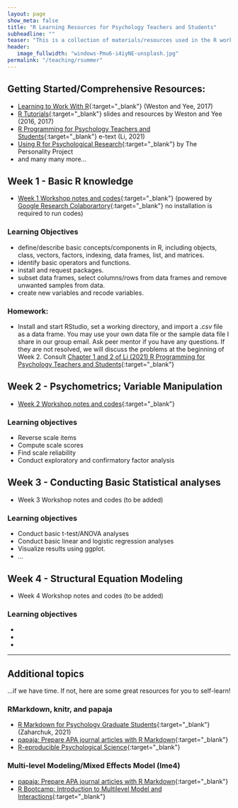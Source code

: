 ```yaml
---
layout: page
show_meta: false
title: "R Learning Resources for Psychology Teachers and Students"
subheadline: ""
teaser: "This is a collection of materials/resources used in the R workshop offered by Dr. Manyu Li for UL Lafayette graduate students in summer 2021. All resources used in the workshop are shared/linked on this page."
header:
   image_fullwidth: "windows-Pmu6-i4iyNE-unsplash.jpg"
permalink: "/teaching/rsummer"
---
```



## Getting Started/Comprehensive Resources:
* [Learning to Work With R](https://www.psychologicalscience.org/observer/learning-to-work-with-r){:target="_blank"} (Weston and Yee, 2017)
* [R Tutorials](https://debyeeneuro.com/r-tutorials/){:target="_blank"} slides and resources by Weston and Yee (2016, 2017)
* [R Programming for Psychology Teachers and Students](https://louis.oercommons.org/courseware/lesson/1310/overview){:target="_blank"} e-text (Li, 2021)
* [Using R for Psychological Research](http://personality-project.org/r/r.guide.html){:target="_blank"} by The Personality Project
* and many many more... 

## Week 1 - Basic R knowledge 
* [Week 1 Workshop notes and codes](https://colab.research.google.com/drive/1LYQIwPKewYRPKejuf3h7MryjLbQi7GKX?usp=sharing){:target="_blank"} (powered by [Google Research Colaborartory](https://colab.research.google.com/notebooks/intro.ipynb?utm_source=scs-index"){:target="_blank"} no installation is required to run codes) 

### Learning Objectives  
* define/describe basic concepts/components in R, including objects, class, vectors, factors, indexing, data frames, list, and matrices. 
* identify basic operators and functions.
* install and request packages. 
* subset data frames, select columns/rows from data frames and remove unwanted samples from data.
* create new variables and recode variables.

### Homework:
* Install and start RStudio, set a working directory, and import a *.csv* file as a data frame. You may use your own data file or the sample data file I share in our group email. Ask peer mentor if you have any questions. If they are not resolved, we will discuss the problems at the beginning of Week 2. Consult [Chapter 1 and 2 of Li (2021) R Programming for Psychology Teachers and Students](https://louis.oercommons.org/courseware/lesson/1310/overview){:target="_blank"} 

## Week 2 - Psychometrics; Variable Manipulation
* [Week 2 Workshop notes and codes](https://colab.research.google.com/drive/1Lv90b6-vp1fS2JtLILeCAruuvs2Y3SWV?usp=sharing){:target="_blank"}

### Learning objectives  
* Reverse scale items
* Compute scale scores
* Find scale reliability
* Conduct exploratory and confirmatory factor analysis

## Week 3 - Conducting Basic Statistical analyses
* Week 3 Workshop notes and codes  (to be added) 

### Learning objectives  
* Conduct basic t-test/ANOVA analyses
* Conduct basic linear and logistic regression analyses
* Visualize results using ggplot.
* ...

## Week 4 - Structural Equation Modeling 
* Week 4 Workshop notes and codes  (to be added)

### Learning objectives  
* 
* 
* 

---
## Additional topics
...if we have time. If not, here are some great resources for you to self-learn!

### RMarkdown, knitr, and papaja
* [R Markdown for Psychology Graduate Students](https://www.hzaharchuk.com/rmarkdown-guide/){:target="_blank"} (Zaharchuk, 2021)
* [papaja: Prepare APA journal articles with R Markdown](http://frederikaust.com/papaja/){:target="_blank"}  
* [R-eproducible Psychological Science](https://psu-psychology.github.io/r-bootcamp-2019/talks/r-eproducible-science.html){:target="_blank"} 

### Multi-level Modeling/Mixed Effects Model (lme4) 
* [papaja: Prepare APA journal articles with R Markdown](https://benwhalley.github.io/just-enough-r/multilevel-models.html){:target="_blank"}  
* [R Bootcamp: Introduction to Multilevel Model and Interactions](https://quantdev.ssri.psu.edu/tutorials/r-bootcamp-introduction-multilevel-model-and-interactions){:target="_blank"}  